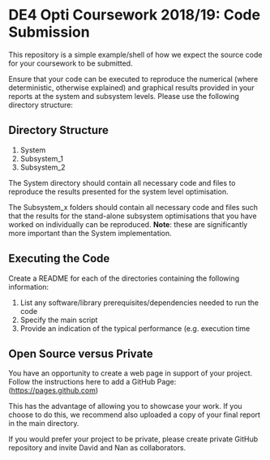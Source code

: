 DE4 Opti Coursework 2018/19: Code Submission
============
This repository is a simple example/shell of how we expect the source code for
your coursework to be submitted. 

Ensure that your code can be executed to reproduce the numerical (where
deterministic, otherwise explained) and graphical results provided in your
reports at the system and subsystem levels. Please use the following directory
structure:  

Directory Structure
-----------
1. System
2. Subsystem_1
3. Subsystem_2

The System directory should contain all necessary code and files to reproduce
the results presented for the system level optimisation. 

The Subsystem_x folders should contain all necessary code and files such that
the results for the stand-alone subsystem optimisations that you have worked on
individually can be reproduced. **Note**: these are significantly more
important than the System implementation.

Executing the Code
----------
Create a README for each of the directories containing the following
information: 

1. List any software/library prerequisites/dependencies needed to run the code
2. Specify the main script 
3. Provide an indication of the typical performance (e.g. execution time  

Open Source versus Private 
----------

You have an opportunity to create a web page in support of your project.
Follow the instructions here to add a GitHub Page: (https://pages.github.com) 

This has the advantage of allowing you to showcase your work. If you choose to
do this, we recommend also uploaded a copy of your final report in the main
	directory.  

If you would prefer your project to be private, please create private GitHub
repository and invite David and Nan as collaborators.
